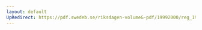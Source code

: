 ```yaml
---
layout: default
UpRedirect: https://pdf.swedeb.se/riksdagen-volumeG-pdf/19992000/reg_19992000/reg_19992000_0100.pdf
---
```

